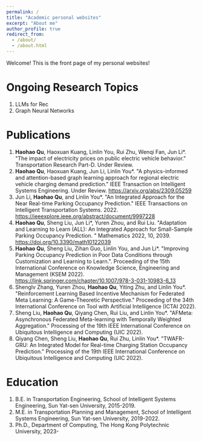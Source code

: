 ```yaml
---
permalink: /
title: "Academic personal websites"
excerpt: "About me"
author_profile: true
redirect_from: 
  - /about/
  - /about.html
---
```


Welcome! This is the front page of my personal websites!

Ongoing Research Topics
======
1. LLMs for Rec
2. Graph Neural Networks

Publications
======
1. **Haohao Qu**, Haoxuan Kuang, Linlin You, Rui Zhu, Wenqi Fan, Jun Li*. "The impact of electricity prices on public electric vehicle behavior." Transportation Research Part-D. Under Review.
2. **Haohao Qu**, Haoxuan Kuang, Jun Li, Linlin You*. "A physics-informed and attention-based graph learning approach for regional electric vehicle charging demand prediction." IEEE Transaction on Intelligent Systems Engineering. Under Review. https://arxiv.org/abs/2309.05259
3. Jun Li, **Haohao Qu**, and Linlin You*. "An Integrated Approach for the Near Real-time Parking Occupancy Prediction." IEEE Transactions on Intelligent Transportation Systems. 2022. https://ieeexplore.ieee.org/abstract/document/9997228
4. **Haohao Qu**, Sheng Liu, Jun Li*, Yuren Zhou, and Rui Liu. "Adaptation and Learning to Learn (ALL): An Integrated Approach for Small-Sample Parking Occupancy Prediction. " Mathematics 2022, 10, 2039. https://doi.org/10.3390/math10122039
5. **Haohao Qu**, Sheng Liu, Zihan Guo, Linlin You, and Jun Li*. "Improving Parking Occupancy Prediction in Poor Data Conditions through Customization and Learning to Learn.".  Proceeding of the 15th International Conference on Knowledge Science, Engineering and Management (KSEM 2022). https://link.springer.com/chapter/10.1007/978-3-031-10983-6_13
6. Shenglv Zhang, Yuren Zhou, **Haohao Qu**, Yiting Zhu, and Linlin You*. "Reinforcement Learning Based Incentive Mechanism for Federated Meta Learning: A Game-Theoretic Perspective."  Proceeding of the 34th International Conference on Tool with Artificial Intelligence (ICTAI 2022). 
7. Sheng Liu, **Haohao Qu**, Qiyang Chen, Rui Liu, and Linlin You*. "AFMeta: Asynchronous Federated Meta-learning with Temporally Weighted Aggregation." Processing of the 19th IEEE International Conference on Ubiquitous Intelligence and Computing (UIC 2022).
8. Qiyang Chen, Sheng Liu, **Haohao Qu**, Rui Zhu, Linlin You*. "TWAFR-GRU: An Integrated Model for Real-time Charging Station Occupancy Prediction." Processing of the 19th IEEE International Conference on Ubiquitous Intelligence and Computing (UIC 2022).


Education
======
1. B.E. in Transportation Engineering, School of Intelligent Systems Engineering, Sun Yat-sen University, 2015-2019.
2. M.E. in Transportation Planning and Management, School of Intelligent Systems Engineering, Sun Yat-sen University, 2019-2022.
3. Ph.D., Department of Computing, The Hong Kong Polytechnic University, 2023-

